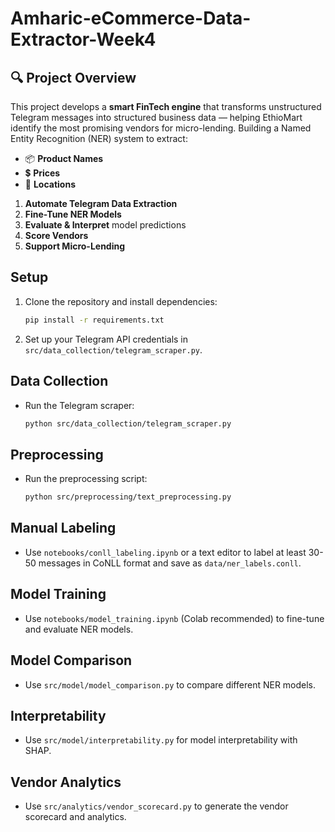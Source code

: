 # Amharic-eCommerce-Data-Extractor-Week4

## 🔍 Project Overview

This project develops a **smart FinTech engine** that transforms unstructured Telegram messages into structured business data — helping EthioMart identify the most promising vendors for micro-lending.
Building a Named Entity Recognition (NER) system to extract:

- 📦 **Product Names**
- 💲 **Prices**
- 📍 **Locations**

1. **Automate Telegram Data Extraction**
2. **Fine-Tune NER Models**
3. **Evaluate & Interpret** model predictions
4. **Score Vendors**
5. **Support Micro-Lending**

## Setup

1. Clone the repository and install dependencies:

   ```bash
   pip install -r requirements.txt
   ```

2. Set up your Telegram API credentials in `src/data_collection/telegram_scraper.py`.

## Data Collection

- Run the Telegram scraper:
  ```bash
  python src/data_collection/telegram_scraper.py
  ```

## Preprocessing

- Run the preprocessing script:
  ```bash
  python src/preprocessing/text_preprocessing.py
  ```

## Manual Labeling

- Use `notebooks/conll_labeling.ipynb` or a text editor to label at least 30-50 messages in CoNLL format and save as `data/ner_labels.conll`.

## Model Training

- Use `notebooks/model_training.ipynb` (Colab recommended) to fine-tune and evaluate NER models.

## Model Comparison

- Use `src/model/model_comparison.py` to compare different NER models.

## Interpretability

- Use `src/model/interpretability.py` for model interpretability with SHAP.

## Vendor Analytics

- Use `src/analytics/vendor_scorecard.py` to generate the vendor scorecard and analytics.
